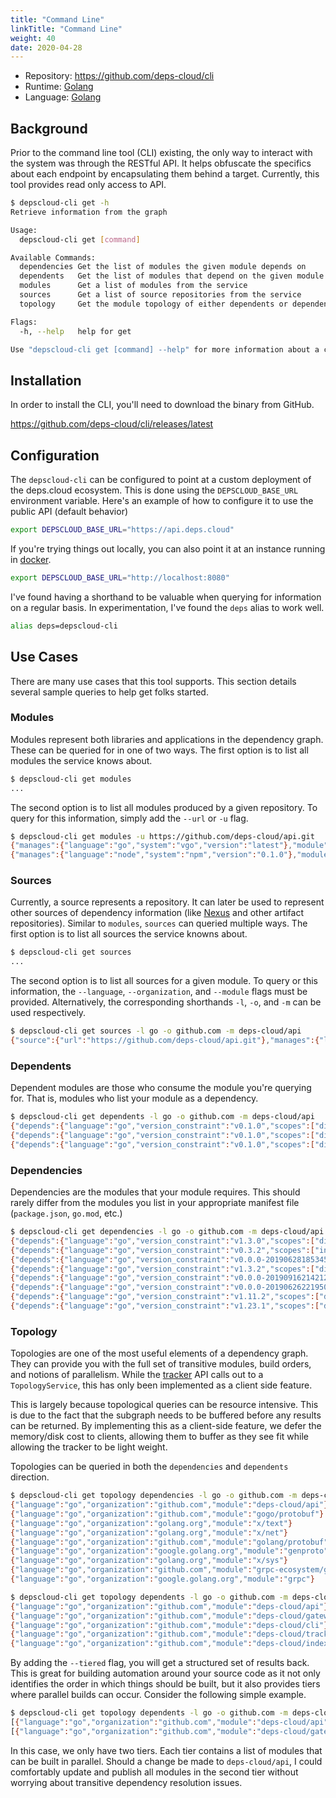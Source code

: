 ```yaml
---
title: "Command Line"
linkTitle: "Command Line"
weight: 40
date: 2020-04-28
---
```


* Repository: https://github.com/deps-cloud/cli
* Runtime: [Golang](https://golang.org/)
* Language: [Golang](https://golang.org/)

## Background

Prior to the command line tool (CLI) existing, the only way to interact with the system was through the RESTful API.
It helps obfuscate the specifics about each endpoint by encapsulating them behind a target.
Currently, this tool provides read only access to API.

```bash
$ depscloud-cli get -h
Retrieve information from the graph

Usage:
  depscloud-cli get [command]

Available Commands:
  dependencies Get the list of modules the given module depends on
  dependents   Get the list of modules that depend on the given module
  modules      Get a list of modules from the service
  sources      Get a list of source repositories from the service
  topology     Get the module topology of either dependents or dependencies

Flags:
  -h, --help   help for get

Use "depscloud-cli get [command] --help" for more information about a command.
```

## Installation

In order to install the CLI, you'll need to download the binary from GitHub.

https://github.com/deps-cloud/cli/releases/latest

## Configuration

The `depscloud-cli` can be configured to point at a custom deployment of the deps.cloud ecosystem.
This is done using the `DEPSCLOUD_BASE_URL` environment variable.
Here's an example of how to configure it to use the public API (default behavior) 

```bash
export DEPSCLOUD_BASE_URL="https://api.deps.cloud"
```

If you're trying things out locally, you can also point it at an instance running in [docker](/docs/deployment/docker).

```bash
export DEPSCLOUD_BASE_URL="http://localhost:8080"
```

I've found having a shorthand to be valuable when querying for information on a regular basis.
In experimentation, I've found the `deps` alias to work well.

```bash
alias deps=depscloud-cli
```

## Use Cases

There are many use cases that this tool supports.
This section details several sample queries to help get folks started.

### Modules

Modules represent both libraries and applications in the dependency graph.
These can be queried for in one of two ways.
The first option is to list all modules the service knows about.

```bash
$ depscloud-cli get modules
...
```

The second option is to list all modules produced by a given repository.
To query for this information, simply add the `--url` or `-u` flag.

```bash
$ depscloud-cli get modules -u https://github.com/deps-cloud/api.git
{"manages":{"language":"go","system":"vgo","version":"latest"},"module":{"language":"go","organization":"github.com","module":"deps-cloud/api"}}
{"manages":{"language":"node","system":"npm","version":"0.1.0"},"module":{"language":"node","organization":"deps-cloud","module":"api"}}
```

### Sources

Currently, a source represents a repository.
It can later be used to represent other sources of dependency information (like [Nexus](https://www.sonatype.com/product-nexus-repository) and other artifact repositories).
Similar to `modules`, `sources` can queried multiple ways.
The first option is to list all sources the service knowns about.

```bash
$ depscloud-cli get sources
...
```

The second option is to list all sources for a given module.
To query or this information, the `--language`, `--organization`, and `--module` flags must be provided.
Alternatively, the corresponding shorthands `-l`, `-o`, and `-m` can be used respectively.

```bash
$ depscloud-cli get sources -l go -o github.com -m deps-cloud/api
{"source":{"url":"https://github.com/deps-cloud/api.git"},"manages":{"language":"go","system":"vgo","version":"latest"}}
```

### Dependents

Dependent modules are those who consume the module you're querying for.
That is, modules who list your module as a dependency.

```bash
$ depscloud-cli get dependents -l go -o github.com -m deps-cloud/api
{"depends":{"language":"go","version_constraint":"v0.1.0","scopes":["direct"]},"module":{"language":"go","organization":"github.com","module":"deps-cloud/gateway"}}
{"depends":{"language":"go","version_constraint":"v0.1.0","scopes":["direct"]},"module":{"language":"go","organization":"github.com","module":"deps-cloud/tracker"}}
{"depends":{"language":"go","version_constraint":"v0.1.0","scopes":["direct"]},"module":{"language":"go","organization":"github.com","module":"deps-cloud/indexer"}}
```

### Dependencies

Dependencies are the modules that your module requires.
This should rarely differ from the modules you list in your appropriate manifest file (`package.json`, `go.mod`, etc.)

```bash
$ depscloud-cli get dependencies -l go -o github.com -m deps-cloud/api
{"depends":{"language":"go","version_constraint":"v1.3.0","scopes":["direct"]},"module":{"language":"go","organization":"github.com","module":"gogo/protobuf"}}
{"depends":{"language":"go","version_constraint":"v0.3.2","scopes":["indirect"]},"module":{"language":"go","organization":"golang.org","module":"x/text"}}
{"depends":{"language":"go","version_constraint":"v0.0.0-20190628185345-da137c7871d7","scopes":["indirect"]},"module":{"language":"go","organization":"golang.org","module":"x/net"}}
{"depends":{"language":"go","version_constraint":"v1.3.2","scopes":["direct"]},"module":{"language":"go","organization":"github.com","module":"golang/protobuf"}}
{"depends":{"language":"go","version_constraint":"v0.0.0-20190916214212-f660b8655731","scopes":["direct"]},"module":{"language":"go","organization":"google.golang.org","module":"genproto"}}
{"depends":{"language":"go","version_constraint":"v0.0.0-20190626221950-04f50cda93cb","scopes":["indirect"]},"module":{"language":"go","organization":"golang.org","module":"x/sys"}}
{"depends":{"language":"go","version_constraint":"v1.11.2","scopes":["direct"]},"module":{"language":"go","organization":"github.com","module":"grpc-ecosystem/grpc-gateway"}}
{"depends":{"language":"go","version_constraint":"v1.23.1","scopes":["direct"]},"module":{"language":"go","organization":"google.golang.org","module":"grpc"}}
```

### Topology

Topologies are one of the most useful elements of a dependency graph.
They can provide you with the full set of transitive modules, build orders, and notions of parallelism.
While the [tracker](/docs/services/tracker/) API calls out to a `TopologyService`, this has only been implemented as a client side feature.

This is largely because topological queries can be resource intensive.
This is due to the fact that the subgraph needs to be buffered before any results can be returned.
By implementing this as a client-side feature, we defer the memory/disk cost to clients, allowing them to buffer as they see fit while allowing the tracker to be light weight.

Topologies can be queried in both the `dependencies` and `dependents` direction.

```bash
$ depscloud-cli get topology dependencies -l go -o github.com -m deps-cloud/api
{"language":"go","organization":"github.com","module":"deps-cloud/api"}
{"language":"go","organization":"github.com","module":"gogo/protobuf"}
{"language":"go","organization":"golang.org","module":"x/text"}
{"language":"go","organization":"golang.org","module":"x/net"}
{"language":"go","organization":"github.com","module":"golang/protobuf"}
{"language":"go","organization":"google.golang.org","module":"genproto"}
{"language":"go","organization":"golang.org","module":"x/sys"}
{"language":"go","organization":"github.com","module":"grpc-ecosystem/grpc-gateway"}
{"language":"go","organization":"google.golang.org","module":"grpc"}
```

```bash
$ depscloud-cli get topology dependents -l go -o github.com -m deps-cloud/api
{"language":"go","organization":"github.com","module":"deps-cloud/api"}
{"language":"go","organization":"github.com","module":"deps-cloud/gateway"}
{"language":"go","organization":"github.com","module":"deps-cloud/cli"}
{"language":"go","organization":"github.com","module":"deps-cloud/tracker"}
{"language":"go","organization":"github.com","module":"deps-cloud/indexer"}
```

By adding the `--tiered` flag, you will get a structured set of results back.
This is great for building automation around your source code as it not only identifies the order in which things should be built, but it also provides tiers where parallel builds can occur.
Consider the following simple example.

```bash
$ depscloud-cli get topology dependents -l go -o github.com -m deps-cloud/api --tiered
[{"language":"go","organization":"github.com","module":"deps-cloud/api"}]
[{"language":"go","organization":"github.com","module":"deps-cloud/gateway"},{"language":"go","organization":"github.com","module":"deps-cloud/cli"},{"language":"go","organization":"github.com","module":"deps-cloud/tracker"},{"language":"go","organization":"github.com","module":"deps-cloud/indexer"}]
```

In this case, we only have two tiers.
Each tier contains a list of modules that can be built in parallel.
Should a change be made to `deps-cloud/api`, I could comfortably update and publish all modules in the second tier without worrying about transitive dependency resolution issues.
